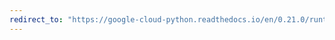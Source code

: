 ```yaml
---
redirect_to: "https://google-cloud-python.readthedocs.io/en/0.21.0/runtimeconfig-usage.html"
---
```

